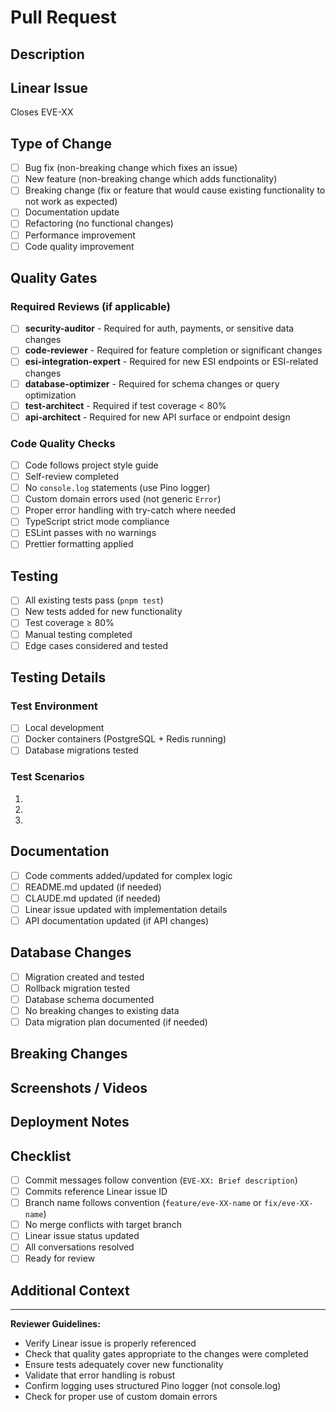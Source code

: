 # Pull Request

## Description
<!-- Brief description of the changes in this PR -->

## Linear Issue
<!-- Reference the Linear issue this PR addresses -->
Closes EVE-XX

## Type of Change
<!-- Mark the relevant option with an 'x' -->
- [ ] Bug fix (non-breaking change which fixes an issue)
- [ ] New feature (non-breaking change which adds functionality)
- [ ] Breaking change (fix or feature that would cause existing functionality to not work as expected)
- [ ] Documentation update
- [ ] Refactoring (no functional changes)
- [ ] Performance improvement
- [ ] Code quality improvement

## Quality Gates
<!-- These are based on SUBAGENTS.md and DEVELOPMENT_WORKFLOW.md -->
<!-- Only check the ones that apply to your changes -->

### Required Reviews (if applicable)
- [ ] **security-auditor** - Required for auth, payments, or sensitive data changes
- [ ] **code-reviewer** - Required for feature completion or significant changes
- [ ] **esi-integration-expert** - Required for new ESI endpoints or ESI-related changes
- [ ] **database-optimizer** - Required for schema changes or query optimization
- [ ] **test-architect** - Required if test coverage < 80%
- [ ] **api-architect** - Required for new API surface or endpoint design

### Code Quality Checks
- [ ] Code follows project style guide
- [ ] Self-review completed
- [ ] No `console.log` statements (use Pino logger)
- [ ] Custom domain errors used (not generic `Error`)
- [ ] Proper error handling with try-catch where needed
- [ ] TypeScript strict mode compliance
- [ ] ESLint passes with no warnings
- [ ] Prettier formatting applied

## Testing
- [ ] All existing tests pass (`pnpm test`)
- [ ] New tests added for new functionality
- [ ] Test coverage ≥ 80%
- [ ] Manual testing completed
- [ ] Edge cases considered and tested

## Testing Details
<!-- Describe how you tested these changes -->

### Test Environment
- [ ] Local development
- [ ] Docker containers (PostgreSQL + Redis running)
- [ ] Database migrations tested

### Test Scenarios
<!-- List the scenarios you tested -->
1.
2.
3.

## Documentation
- [ ] Code comments added/updated for complex logic
- [ ] README.md updated (if needed)
- [ ] CLAUDE.md updated (if needed)
- [ ] Linear issue updated with implementation details
- [ ] API documentation updated (if API changes)

## Database Changes
<!-- If this PR includes database schema changes -->
- [ ] Migration created and tested
- [ ] Rollback migration tested
- [ ] Database schema documented
- [ ] No breaking changes to existing data
- [ ] Data migration plan documented (if needed)

## Breaking Changes
<!-- If this PR includes breaking changes, describe them here -->
<!-- Explain the migration path for existing users/deployments -->

## Screenshots / Videos
<!-- If applicable, add screenshots or videos demonstrating the changes -->

## Deployment Notes
<!-- Any special deployment considerations, environment variable changes, etc. -->

## Checklist
- [ ] Commit messages follow convention (`EVE-XX: Brief description`)
- [ ] Commits reference Linear issue ID
- [ ] Branch name follows convention (`feature/eve-XX-name` or `fix/eve-XX-name`)
- [ ] No merge conflicts with target branch
- [ ] Linear issue status updated
- [ ] All conversations resolved
- [ ] Ready for review

## Additional Context
<!-- Any additional context, considerations, or notes for reviewers -->

---

**Reviewer Guidelines:**
- Verify Linear issue is properly referenced
- Check that quality gates appropriate to the changes were completed
- Ensure tests adequately cover new functionality
- Validate that error handling is robust
- Confirm logging uses structured Pino logger (not console.log)
- Check for proper use of custom domain errors
